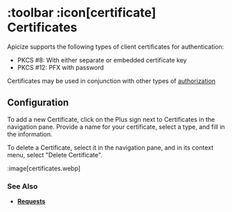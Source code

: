# :toolbar :icon[certificate] Certificates

Apicize supports the following types of client certificates for authentication:

* PKCS #8: With either separate or embedded certificate key
* PKCS #12:  PFX with password

Certificates may be used in conjunction with other types of [authorization](help:authorizations)

## Configuration

To add a new Certificate, click on the Plus sign next to Certificates in the navigation pane. Provide a name for your certificate, select a type, and fill in the information.

To delete a Certificate, select it in the navigation pane, and in its context menu, select "Delete Certificate".

:image[certificates.webp]

### See Also

* [**Requests**](help:requests)

